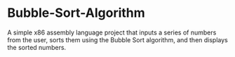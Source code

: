 # Bubble-Sort-Algorithm
A simple x86 assembly language project that inputs a series of numbers from the user, sorts them using the Bubble Sort algorithm, and then displays the sorted numbers.

